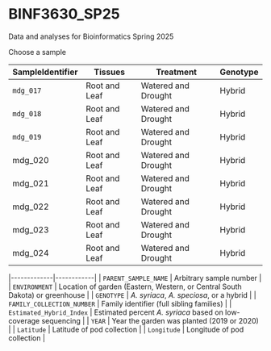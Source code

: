 # BINF3630_SP25
Data and analyses for Bioinformatics Spring 2025

Choose a sample 

| SampleIdentifier | Tissues | Treatment | Genotype |
|-------------|------------|-------------|------------|
| `mdg_017` | Root and Leaf | Watered and Drought | Hybrid |
| `mdg_018` | Root and Leaf | Watered and Drought | Hybrid |
| `mdg_019` | Root and Leaf | Watered and Drought | Hybrid |
| mdg_020 | Root and Leaf | Watered and Drought | Hybrid |
| mdg_021 | Root and Leaf | Watered and Drought | Hybrid |
| mdg_022 | Root and Leaf | Watered and Drought | Hybrid |
| mdg_023 | Root and Leaf | Watered and Drought | Hybrid |
| mdg_024 | Root and Leaf | Watered and Drought | Hybrid |


|-------------|------------|
| `PARENT_SAMPLE_NAME` | Arbitrary sample number |
| `ENVIRONMENT` | Location of garden (Eastern, Western, or Central South Dakota) or greenhouse |
| `GENOTYPE` | *A. syriaca*, *A. speciosa*, or a hybrid |
| `FAMILY_COLLECTION_NUMBER` | Family identifier (full sibling families) |
| `Estimated_Hybrid_Index` | Estimated percent *A. syriaca* based on low-coverage sequencing |
| `YEAR` | Year the garden was planted (2019 or 2020) |
| `Latitude` | Latitude of pod collection |
| `Longitude` | Longitude of pod collection |



